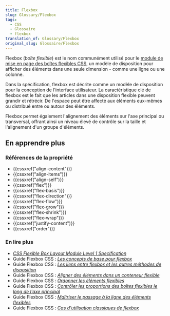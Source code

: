 ```yaml
---
title: Flexbox
slug: Glossary/Flexbox
tags:
  - CSS
  - Glossaire
  - flexbox
translation_of: Glossary/Flexbox
original_slug: Glossaire/Flexbox
---
```

Flexbox (_boîte flexible_) est le nom communément utilisé pour le [module de mise en page des boîtes flexibles CSS](https://www.w3.org/TR/css-flexbox-1/), un modèle de disposition pour afficher des éléments dans une seule dimension - comme une ligne ou une colonne.

Dans la spécification, flexbox est décrite comme un modèle de disposition pour la conception de l'interface utilisateur. La caractéristique clé de flexbox est le fait que les articles dans une disposition flexible peuvent grandir et rétrécir. De l'espace peut être affecté aux éléments eux-mêmes ou distribué entre ou autour des éléments.

Flexbox permet également l'alignement des éléments sur l'axe principal ou transversal, offrant ainsi un niveau élevé de contrôle sur la taille et l'alignement d'un groupe d'éléments.

## En apprendre plus

### Références de la propriété

- {{cssxref("align-content")}}
- {{cssxref("align-items")}}
- {{cssxref("align-self")}}
- {{cssxref("flex")}}
- {{cssxref("flex-basis")}}
- {{cssxref("flex-direction")}}
- {{cssxref("flex-flow")}}
- {{cssxref("flex-grow")}}
- {{cssxref("flex-shrink")}}
- {{cssxref("flex-wrap")}}
- {{cssxref("justify-content")}}
- {{cssxref("order")}}

### En lire plus

- _[CSS Flexible Box Layout Module Level 1 Specification](https://www.w3.org/TR/css-flexbox-1/)_
- Guide Flexbox CSS : _[Les concepts de base pour flexbox](/fr/docs/Web/CSS/Disposition_flexbox_CSS/Concepts_de_base_flexbox)_
- Guide Flexbox CSS : _[Les liens entre flexbox et les autres méthodes de disposition](/fr/docs/Web/CSS/Disposition_flexbox_CSS/Liens_entre_flexbox_et_les_autres_dispositions)_
- Guide Flexbox CSS : _[Aligner des éléments dans un conteneur flexible](/fr/docs/Web/CSS/Disposition_flexbox_CSS/Aligner_des_%C3%A9l%C3%A9ments_dans_un_conteneur_flexible)_
- Guide Flexbox CSS : _[Ordonner les éléments flexibles](/fr/docs/Web/CSS/Disposition_flexbox_CSS/Ordering_Flex_Items)_
- Guide Flexbox CSS : _[Contrôler les proportions des boîtes flexibles le long de l'axe principal](/fr/docs/Web/CSS/Disposition_flexbox_CSS/Contr%C3%B4ler_les_proportions_des_bo%C3%AEtes_flexibles_le_long_de_l_axe_principal)_
- Guide Flexbox CSS : _[Maîtriser le passage à la ligne des éléments flexibles](/fr/docs/Web/CSS/Disposition_flexbox_CSS/Ma%C3%AEtriser_passage_%C3%A0_la_ligne_des_%C3%A9l%C3%A9ments_flexibles)_
- Guide Flexbox CSS : _[Cas d'utilisation classiques de flexbox](/fr/docs/Web/CSS/Disposition_flexbox_CSS/Cas_utilisation_flexbox)_
